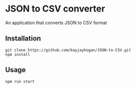 # JSON to CSV converter
An application that converts JSON to CSV format

## Installation

```
git clone https://github.com/kayjayhogan/JSON-to-CSV.git
npm install
```

## Usage
```
npm run start
```